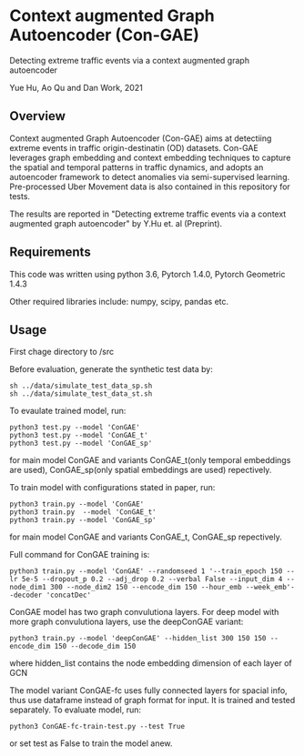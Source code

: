 # Context augmented Graph Autoencoder (Con-GAE)
Detecting extreme traffic events via a context augmented graph autoencoder

Yue Hu, Ao Qu and Dan Work, 2021

## Overview
Context augmented Graph Autoencoder (Con-GAE) aims at detectiing extreme events in traffic origin-destinatin (OD) datasets. Con-GAE leverages graph embedding and context embedding techniques to capture the spatial and temporal patterns in traffic dynamics, and adopts an autoencoder framework to detect anomalies via semi-supervised learning. Pre-processed Uber Movement data is also contained in this repository for tests.

The results are reported in "Detecting extreme traffic events via a context augmented graph autoencoder" by Y.Hu et. al (Preprint). 


## Requirements
This code was written using python 3.6, Pytorch 1.4.0, Pytorch Geometric 1.4.3

Other required libraries include: numpy, scipy, pandas etc.

## Usage
First chage directory to /src

Before evaluation, generate the synthetic test data by:
```
sh ../data/simulate_test_data_sp.sh
sh ../data/simulate_test_data_st.sh
```

To evaulate trained model, run:
```
python3 test.py --model 'ConGAE'
python3 test.py --model 'ConGAE_t'
python3 test.py --model 'ConGAE_sp'

```
for main model ConGAE and variants ConGAE_t(only temporal embeddings are used), ConGAE_sp(only spatial embeddings are used) repectively.

To train model with configurations stated in paper, run:
```
python3 train.py --model 'ConGAE'
python3 train.py  --model 'ConGAE_t' 
python3 train.py --model 'ConGAE_sp' 
```
for main model ConGAE and variants  ConGAE_t, ConGAE_sp  repectively.

Full command for ConGAE training is:
```
python3 train.py --model 'ConGAE' --randomseed 1 '--train_epoch 150 --lr 5e-5 --dropout_p 0.2 --adj_drop 0.2 --verbal False --input_dim 4 --node_dim1 300 --node_dim2 150 --encode_dim 150 --hour_emb --week_emb'--decoder 'concatDec'
```

ConGAE model has two graph convulutiona layers. For deep model with more graph convulutiona layers, use the deepConGAE variant:
```
python3 train.py --model 'deepConGAE' --hidden_list 300 150 150 --encode_dim 150 --decode_dim 150

```
where hidden_list contains the node embedding dimension of each layer of GCN

The model variant ConGAE-fc uses fully connected layers for spacial info, thus use dataframe instead of graph format for input. It is trained and tested separately. To evaluate model, run:
```
python3 ConGAE-fc-train-test.py --test True
```
or set test as False to train the model anew.
